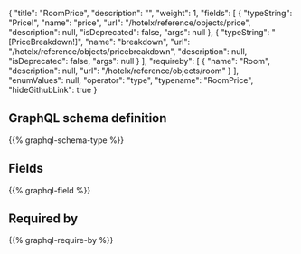 {
  "title": "RoomPrice",
  "description": "",
  "weight": 1,
  "fields": [
    {
      "typeString": "Price!",
      "name": "price",
      "url": "/hotelx/reference/objects/price",
      "description": null,
      "isDeprecated": false,
      "args": null
    },
    {
      "typeString": "[PriceBreakdown!]",
      "name": "breakdown",
      "url": "/hotelx/reference/objects/pricebreakdown",
      "description": null,
      "isDeprecated": false,
      "args": null
    }
  ],
  "requireby": [
    {
      "name": "Room",
      "description": null,
      "url": "/hotelx/reference/objects/room"
    }
  ],
  "enumValues": null,
  "operator": "type",
  "typename": "RoomPrice",
  "hideGithubLink": true
}
## GraphQL schema definition

{{% graphql-schema-type %}}

## Fields

{{% graphql-field %}}

## Required by

{{% graphql-require-by %}}
